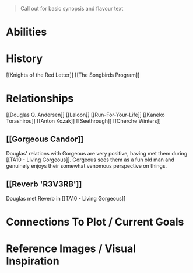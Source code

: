 > Call out for basic synopsis and flavour text

# Abilities

# History
[[Knights of the Red Letter]]
[[The Songbirds Program]]
# Relationships
[[Douglas Q. Andersen]]
[[Laloon]]
[[Run-For-Your-Life]]
[[Kaneko Torashirou]]
[[Anton Kozak]]
[[Seethrough]]
[[Cherche Winters]]
## [[Gorgeous Candor]]
Douglas' relations with Gorgeous are very positive, having met them during [[TA10 - Living Gorgeous]]. Gorgeous sees them as a fun old man and genuinely enjoys their somewhat venomous perspective on things.

## [[Reverb 'R3V3RB']]
Douglas met Reverb in [[TA10 - Living Gorgeous]]
# Connections To Plot / Current Goals

# Reference Images / Visual Inspiration